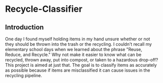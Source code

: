 # Recycle-Classifier
## Introduction
One day I found myself holding items in my hand unsure whether or not they should be thrown into the trash or the recycling. I couldn't recall my elementary school days when we learned about the phrase "Reuse, Reduce, and Recycle." Why not make it easier to know what can be recycled, thrown away, put into compost, or taken to a hazardous drop-off? This project is aimed at just that. The goal is to classify items as accurately as possible because if items are misclassified it can cause issues in the recycling pipeline. 
